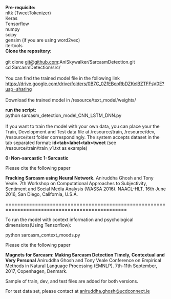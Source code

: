 
<b>Pre-requisite:</b>
<br/>nltk (TweetTokenizer)
<br/>Keras
<br/>Tensorflow
<br/>numpy
<br/>scipy
<br/>gensim (if you are using word2vec)
<br/>itertools
<br/>
<b>Clone the repository:</b>
<br/><br/>
git clone git@github.com:AniSkywalker/SarcasmDetection.git
<br/>
cd SarcasmDetection/src/
<br/><br/>
You can find the trained model file in the following link
https://drive.google.com/drive/folders/0B7C_0ZfEBcpRbDZKelBZTFFsV0E?usp=sharing
<br/><br/>
Download the trained model in /resource/text_model/weights/

<b>run the script:</b>
<br/>
python sarcasm_detection_model_CNN_LSTM_DNN.py
<br/><br/>
If you want to train the model with your own data, you can place your the Train, Development and Test data file at /resource/train, /resource/dev, /resource/test folder correspondingly.
The system accepts dataset in the tab separated format:
<b>id\<tab\>label\<tab\>tweet</b> (see /resource/train/train_v1.txt as example)

<b>0: Non-sarcastic</b>
<b>1: Sarcastic</b>

Please cite the following paper

<b>Fracking Sarcasm using Neural Network.</b>
Aniruddha Ghosh and Tony Veale. 
7th Workshop on Computational Approaches to Subjectivity, Sentiment and Social Media Analysis (WASSA 2016). 
NAACL-HLT. 16th June 2016, San Diego, California, U.S.A. 

===============================================================================================

To run the model with context information and psychological dimensions(Using Tensorflow):

python sarcasm_context_moods.py

Please cite the following paper

<b>Magnets for Sarcasm: Making Sarcasm Detection Timely, Contextual and Very Personal</b>
Aniruddha Ghosh and Tony Veale
Conference on Empirical Methods in Natural Language Processing (EMNLP).
7th-11th September, 2017, Copenhagen, Denmark.

Sample of train, dev, and test files are added for both versions.

For test data set, please contact at aniruddha.ghosh@ucdconnect.ie
